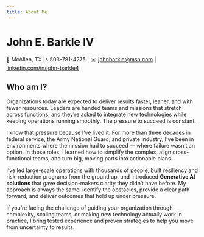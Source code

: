 ```yaml
---
title: About Me
---
```


# John E. Barkle IV  

📍 McAllen, TX | 📞 503-781-4275 | ✉️ johnbarkle@msn.com | [linkedin.com/in/john-barkle4](https://www.linkedin.com/in/john-barkle4)  

## Who am I? 

Organizations today are expected to deliver results faster, leaner, and with fewer resources. Leaders are handed teams and missions that stretch across functions, and they’re asked to integrate new technologies while keeping operations running smoothly. The pressure to succeed is constant.  

I know that pressure because I’ve lived it. For more than three decades in federal service, the Army National Guard, and private industry, I’ve been in environments where the mission had to succeed — where failure wasn’t an option. In those roles, I learned how to simplify the complex, align cross-functional teams, and turn big, moving parts into actionable plans.  

I’ve led large-scale operations with thousands of people, built resiliency and risk-reduction programs from the ground up, and introduced **Generative AI solutions** that gave decision-makers clarity they didn’t have before. My approach is always the same: identify the obstacles, provide a clear path forward, and deliver outcomes that hold up under pressure.  

If you’re facing the challenge of guiding your organization through complexity, scaling teams, or making new technology actually work in practice, I bring tested experience and proven strategies to help you move from uncertainty to results.  
